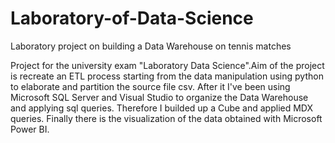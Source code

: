 # Laboratory-of-Data-Science

Laboratory project on building a Data Warehouse on tennis matches

Project for the university exam "Laboratory Data Science".Aim of the project is recreate an ETL process starting from the data manipulation using python to elaborate and partition the source file csv. After it I've been using Microsoft SQL Server and Visual Studio to organize the Data Warehouse and applying sql queries. Therefore I builded up a Cube and applied MDX queries. Finally there is the visualization of the data obtained with Microsoft Power BI.
